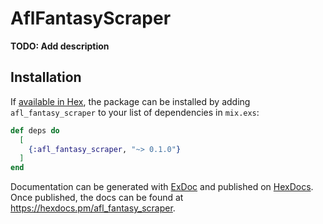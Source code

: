 # AflFantasyScraper

**TODO: Add description**

## Installation

If [available in Hex](https://hex.pm/docs/publish), the package can be installed
by adding `afl_fantasy_scraper` to your list of dependencies in `mix.exs`:

```elixir
def deps do
  [
    {:afl_fantasy_scraper, "~> 0.1.0"}
  ]
end
```

Documentation can be generated with [ExDoc](https://github.com/elixir-lang/ex_doc)
and published on [HexDocs](https://hexdocs.pm). Once published, the docs can
be found at <https://hexdocs.pm/afl_fantasy_scraper>.

